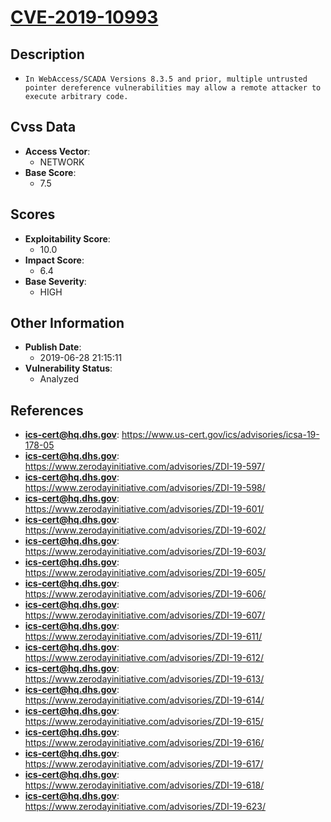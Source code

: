 
# [CVE-2019-10993](https://cve.mitre.org/cgi-bin/cvename.cgi?name=CVE-2019-10993)

## Description

- `In WebAccess/SCADA Versions 8.3.5 and prior, multiple untrusted pointer dereference vulnerabilities may allow a remote attacker to execute arbitrary code.`

## Cvss Data

- **Access Vector**:
  - NETWORK
- **Base Score**:
  - 7.5

## Scores

- **Exploitability Score**:
  - 10.0
- **Impact Score**:
  - 6.4
- **Base Severity**:
  - HIGH

## Other Information

- **Publish Date**:
  - 2019-06-28 21:15:11
- **Vulnerability Status**:
  - Analyzed

## References

- **ics-cert@hq.dhs.gov**: https://www.us-cert.gov/ics/advisories/icsa-19-178-05
- **ics-cert@hq.dhs.gov**: https://www.zerodayinitiative.com/advisories/ZDI-19-597/
- **ics-cert@hq.dhs.gov**: https://www.zerodayinitiative.com/advisories/ZDI-19-598/
- **ics-cert@hq.dhs.gov**: https://www.zerodayinitiative.com/advisories/ZDI-19-601/
- **ics-cert@hq.dhs.gov**: https://www.zerodayinitiative.com/advisories/ZDI-19-602/
- **ics-cert@hq.dhs.gov**: https://www.zerodayinitiative.com/advisories/ZDI-19-603/
- **ics-cert@hq.dhs.gov**: https://www.zerodayinitiative.com/advisories/ZDI-19-605/
- **ics-cert@hq.dhs.gov**: https://www.zerodayinitiative.com/advisories/ZDI-19-606/
- **ics-cert@hq.dhs.gov**: https://www.zerodayinitiative.com/advisories/ZDI-19-607/
- **ics-cert@hq.dhs.gov**: https://www.zerodayinitiative.com/advisories/ZDI-19-611/
- **ics-cert@hq.dhs.gov**: https://www.zerodayinitiative.com/advisories/ZDI-19-612/
- **ics-cert@hq.dhs.gov**: https://www.zerodayinitiative.com/advisories/ZDI-19-613/
- **ics-cert@hq.dhs.gov**: https://www.zerodayinitiative.com/advisories/ZDI-19-614/
- **ics-cert@hq.dhs.gov**: https://www.zerodayinitiative.com/advisories/ZDI-19-615/
- **ics-cert@hq.dhs.gov**: https://www.zerodayinitiative.com/advisories/ZDI-19-616/
- **ics-cert@hq.dhs.gov**: https://www.zerodayinitiative.com/advisories/ZDI-19-617/
- **ics-cert@hq.dhs.gov**: https://www.zerodayinitiative.com/advisories/ZDI-19-618/
- **ics-cert@hq.dhs.gov**: https://www.zerodayinitiative.com/advisories/ZDI-19-623/
